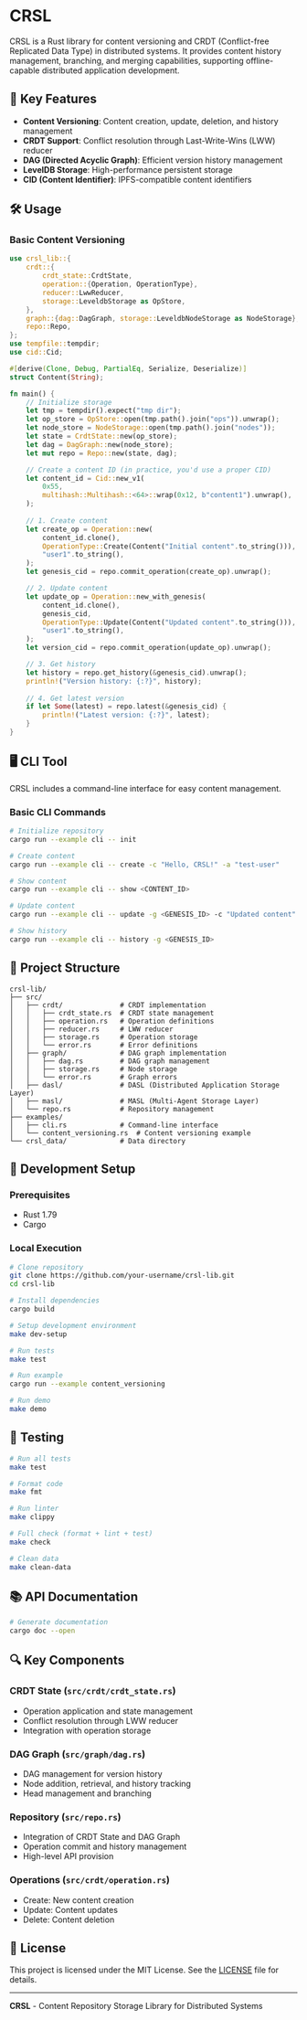# CRSL
CRSL is a Rust library for content versioning and CRDT (Conflict-free Replicated Data Type) in distributed systems. It provides content history management, branching, and merging capabilities, supporting offline-capable distributed application development.

## 🚀 Key Features

- **Content Versioning**: Content creation, update, deletion, and history management
- **CRDT Support**: Conflict resolution through Last-Write-Wins (LWW) reducer
- **DAG (Directed Acyclic Graph)**: Efficient version history management
- **LevelDB Storage**: High-performance persistent storage
- **CID (Content Identifier)**: IPFS-compatible content identifiers

## 🛠️ Usage

### Basic Content Versioning

```rust
use crsl_lib::{
    crdt::{
        crdt_state::CrdtState,
        operation::{Operation, OperationType},
        reducer::LwwReducer,
        storage::LeveldbStorage as OpStore,
    },
    graph::{dag::DagGraph, storage::LeveldbNodeStorage as NodeStorage},
    repo::Repo,
};
use tempfile::tempdir;
use cid::Cid;

#[derive(Clone, Debug, PartialEq, Serialize, Deserialize)]
struct Content(String);

fn main() {
    // Initialize storage
    let tmp = tempdir().expect("tmp dir");
    let op_store = OpStore::open(tmp.path().join("ops")).unwrap();
    let node_store = NodeStorage::open(tmp.path().join("nodes"));
    let state = CrdtState::new(op_store);
    let dag = DagGraph::new(node_store);
    let mut repo = Repo::new(state, dag);

    // Create a content ID (in practice, you'd use a proper CID)
    let content_id = Cid::new_v1(
        0x55,
        multihash::Multihash::<64>::wrap(0x12, b"content1").unwrap(),
    );
    
    // 1. Create content
    let create_op = Operation::new(
        content_id.clone(),
        OperationType::Create(Content("Initial content".to_string())),
        "user1".to_string(),
    );
    let genesis_cid = repo.commit_operation(create_op).unwrap();

    // 2. Update content
    let update_op = Operation::new_with_genesis(
        content_id.clone(),
        genesis_cid,
        OperationType::Update(Content("Updated content".to_string())),
        "user1".to_string(),
    );
    let version_cid = repo.commit_operation(update_op).unwrap();

    // 3. Get history
    let history = repo.get_history(&genesis_cid).unwrap();
    println!("Version history: {:?}", history);
    
    // 4. Get latest version
    if let Some(latest) = repo.latest(&genesis_cid) {
        println!("Latest version: {:?}", latest);
    }
}
```

## 🖥️ CLI Tool

CRSL includes a command-line interface for easy content management.

### Basic CLI Commands

```bash
# Initialize repository
cargo run --example cli -- init

# Create content
cargo run --example cli -- create -c "Hello, CRSL!" -a "test-user"

# Show content
cargo run --example cli -- show <CONTENT_ID>

# Update content
cargo run --example cli -- update -g <GENESIS_ID> -c "Updated content" -a "test-user"

# Show history
cargo run --example cli -- history -g <GENESIS_ID>
```

## 📁 Project Structure

```
crsl-lib/
├── src/
│   ├── crdt/              # CRDT implementation
│   │   ├── crdt_state.rs  # CRDT state management
│   │   ├── operation.rs   # Operation definitions
│   │   ├── reducer.rs     # LWW reducer
│   │   ├── storage.rs     # Operation storage
│   │   └── error.rs       # Error definitions
│   ├── graph/             # DAG graph implementation
│   │   ├── dag.rs         # DAG graph management
│   │   ├── storage.rs     # Node storage
│   │   └── error.rs       # Graph errors
│   ├── dasl/              # DASL (Distributed Application Storage Layer)
│   ├── masl/              # MASL (Multi-Agent Storage Layer)
│   └── repo.rs            # Repository management
├── examples/
│   ├── cli.rs             # Command-line interface
│   └── content_versioning.rs  # Content versioning example
└── crsl_data/             # Data directory
```

## 🔧 Development Setup

### Prerequisites

- Rust 1.79
- Cargo

### Local Execution

```bash
# Clone repository
git clone https://github.com/your-username/crsl-lib.git
cd crsl-lib

# Install dependencies
cargo build

# Setup development environment
make dev-setup

# Run tests
make test

# Run example
cargo run --example content_versioning

# Run demo
make demo
```

## 🧪 Testing

```bash
# Run all tests
make test

# Format code
make fmt

# Run linter
make clippy

# Full check (format + lint + test)
make check

# Clean data
make clean-data
```

## 📚 API Documentation

```bash
# Generate documentation
cargo doc --open
```

## 🔍 Key Components

### CRDT State (`src/crdt/crdt_state.rs`)
- Operation application and state management
- Conflict resolution through LWW reducer
- Integration with operation storage

### DAG Graph (`src/graph/dag.rs`)
- DAG management for version history
- Node addition, retrieval, and history tracking
- Head management and branching

### Repository (`src/repo.rs`)
- Integration of CRDT State and DAG Graph
- Operation commit and history management
- High-level API provision

### Operations (`src/crdt/operation.rs`)
- Create: New content creation
- Update: Content updates
- Delete: Content deletion

## 📄 License

This project is licensed under the MIT License. See the [LICENSE](LICENSE) file for details.

---

**CRSL** - Content Repository Storage Library for Distributed Systems 
